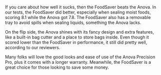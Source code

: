 If you care about how well it sucks, then the FoodSaver beats the Anova. In our tests, the FoodSaver did better, especially when sealing moist foods, scoring 8.1 while the Anova got 7.8. The FoodSaver also has a removable tray to avoid spills when sealing liquids, something the Anova lacks.

On the flip side, the Anova shines with its fancy design and extra features, like a built-in bag cutter and a place to store bags inside. Even though it scored lower than the FoodSaver in performance, it still did pretty well, according to our reviewers.

Many folks will love the good looks and ease of use of the Anova Precision Pro, plus it comes with a longer warranty. Meanwhile, the FoodSaver is a great choice for those looking to save some money.